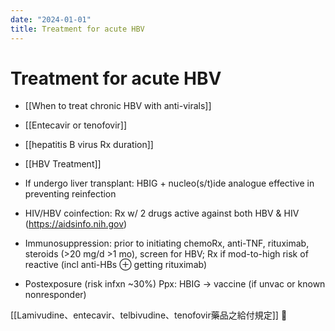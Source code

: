 ```yaml
---
date: "2024-01-01"
title: Treatment for acute HBV
---
```


# Treatment for acute HBV

* [[When to treat chronic HBV with anti-virals]]
* [[Entecavir or tenofovir]]
* [[hepatitis B virus Rx duration]]
* [[HBV Treatment]]
* If undergo liver transplant: HBIG + nucleo(s/t)ide analogue effective in preventing reinfection

* HIV/HBV coinfection: Rx w/ 2 drugs active against both HBV & HIV (https://aidsinfo.nih.gov)

* Immunosuppression: prior to initiating chemoRx, anti-TNF, rituximab, steroids (>20 mg/d >1 mo), screen for HBV; Rx if mod-to-high risk of reactive (incl anti-HBs ⊕ getting rituximab)

* Postexposure (risk infxn ~30%) Ppx: HBIG → vaccine (if unvac or known nonresponder)
 
[[Lamivudine、entecavir、telbivudine、tenofovir藥品之給付規定]] 󰒖
